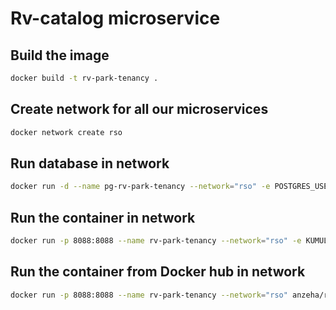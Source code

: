 # Rv-catalog microservice

## Build the image

```bash
docker build -t rv-park-tenancy .
```

## Create network for all our microservices

```bash
docker network create rso
```

## Run database in network
```bash
docker run -d --name pg-rv-park-tenancy --network="rso" -e POSTGRES_USER=dbuser -e POSTGRES_PASSWORD=postgres -e POSTGRES_DB=rvs -p 5436:5432 postgres:13
```

## Run the container in network

```bash
docker run -p 8088:8088 --name rv-park-tenancy --network="rso" -e KUMULUZEE_DATASOURCES0_CONNECTIONURL=jdbc:postgresql://pg-rv-park-tenancy:5432/rv-park-tenancies rv-park-tenancy
```

## Run the container from Docker hub in network

```bash
docker run -p 8088:8088 --name rv-park-tenancy --network="rso" anzeha/rv-park-tenancy:latest
```